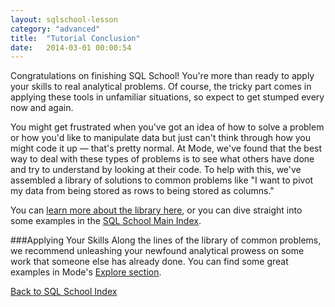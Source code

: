 ```yaml
---
layout: sqlschool-lesson
category: "advanced"
title:  "Tutorial Conclusion"
date:   2014-03-01 00:00:54
---
```


Congratulations on finishing SQL School! You're more than ready to apply your skills to real analytical problems. Of course, the tricky part comes in applying these tools in unfamiliar situations, so expect to get stumped every now and again.

You might get frustrated when you've got an idea of how to solve a problem or how you'd like to manipulate data but just can't think through how you might code it up &mdash; that's pretty normal. At Mode, we've found that the best way to deal with these types of problems is to see what others have done and try to understand by looking at their code. To help with this, we've assembled a library of solutions to common problems like "I want to pivot my data from being stored as rows to being stored as columns."

You can [learn more about the library here](/solutions-to-common-problems/solutions-intro.html), or you can dive straight into some examples in the [SQL School Main Index](/).

###Applying Your Skills
Along the lines of the library of common problems, we recommend unleashing your newfound analytical prowess on some work that someone else has already done. You can find some great examples in Mode's [Explore section](https://modeanalytics.com/explore).

<!--
If you're planning to use your SQL skills at work, you should start by learning about how your company stores its data. If your company already has an organization in Mode, you can do this by [searching pre-existing work](), but we still recommend talking to some actual humans. Of course, you can use Mode to see who's working on projects that are relevant to you to figure out exactly who you need to talk to.

If your company doesn't use Mode, you can set it up pretty easily &mdash; just follow these directions to [create an Organization and connect to data]().
-->

[Back to SQL School Index](/)